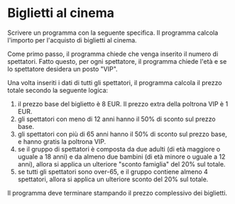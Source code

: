 # Biglietti al cinema

Scrivere un programma con la seguente specifica. Il programma calcola l'importo per l'acquisto di biglietti al cinema.

Come primo passo, il programma chiede che venga inserito il numero di spettatori. Fatto questo, per ogni spettatore, il programma chiede l'età e se lo spettatore desidera un posto "VIP".

Una volta inseriti i dati di tutti gli spettatori, il programma calcola il prezzo totale secondo la seguente logica:

1. il prezzo base del biglietto è 8 EUR. Il prezzo extra della poltrona VIP è 1 EUR.
2. gli spettatori con meno di 12 anni hanno il 50% di sconto sul prezzo base.
3. gli spettatori con più di 65 anni hanno il 50% di sconto sul prezzo base, e hanno gratis la poltrona VIP.
4. se il gruppo di spettatori è composta da due adulti (di età maggiore o uguale a 18 anni) e da almeno due bambini (di età minore o uguale a 12 anni), allora si applica un ulteriore "sconto famiglia" del 20% sul totale.
5. se tutti gli spettatori sono over-65, e il gruppo contiene almeno 4 spettatori, allora si applica un ulteriore sconto del 20% sul totale.

Il programma deve terminare stampando il prezzo complessivo dei biglietti.
